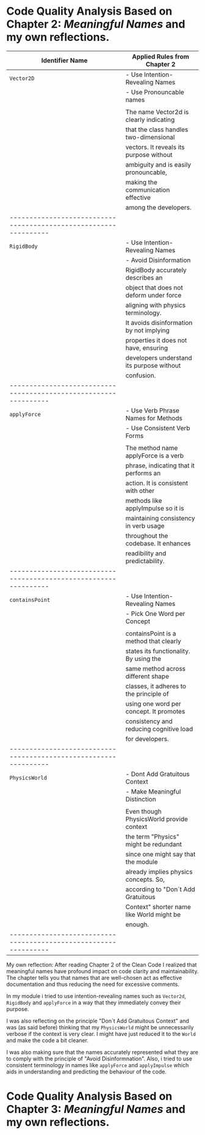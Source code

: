 
# Code Quality Analysis Based on Chapter 2: *Meaningful Names* and my own reflections.

| **Identifier Name** | **Applied Rules from Chapter 2**         |
|---------------------|------------------------------------------|
| `Vector2D`          | - Use Intention-Revealing Names          | 
|                     | - Use Pronouncable names                 |
|                     |                                          |
|                     | The name Vector2d is clearly indicating  |
|                     | that the class handles two-dimensional   |
|                     | vectors. It reveals its purpose without  | 
|                     | ambiguity and is easily pronouncable,    | 
|                     | making the communication effective       |
|                     | among the developers.                    |
|----------------------------------------------------------------|
| `RigidBody`         |- Use Intention-Revealing Names           |
|                     |- Avoid Disinformation                    |
|                     | RigidBody accurately describes an        |
|                     | object that does not deform under force  |
|                     | aligning with physics terminology.       |
|                     | It avoids disinformation by not implying |
|                     | properties it does not have, ensuring    |
|                     | developers understand its purpose without|
|                     | confusion.                               |
|----------------------------------------------------------------|
| `applyForce`        | - Use Verb Phrase Names for Methods      |
|                     | - Use Consistent Verb Forms              |
|                     |                                          |
|                     | The method name applyForce is a verb     |
|                     | phrase, indicating that it performs an   |
|                     | action. It is consistent with other      |
|                     | methods like applyImpulse so it is       |
|                     | maintaining consistency in verb usage    |
|                     | throughout the codebase. It enhances     |
|                     | readibility and predictability.          |
|----------------------------------------------------------------|
| `containsPoint`     | - Use Intention-Revealing Names          |
|                     | - Pick One Word per Concept              |
|                     |                                          |
|                     | containsPoint is a method that clearly   |
|                     | states its functionality. By using the   |
|                     | same method across different shape       |
|                     | classes, it adheres to the principle of  |
|                     | using one word per concept. It promotes  |
|                     | consistency and reducing cognitive load  |
|                     | for developers.                          |
|----------------------------------------------------------------|
| `PhysicsWorld`      | - Dont Add Gratuitous Context            |
|                     | - Make Meaningful Distinction            |
|                     |                                          |
|                     | Even though PhysicsWorld provide context |
|                     | the term "Physics" might be redundant    |
|                     | since one might say that the module      |
|                     | already implies physics concepts. So,    |
|                     | according to "Don´t Add Gratuitous       |
|                     | Context" shorter name like World might be|
|                     | enough.                                  |
|----------------------------------------------------------------|

My own reflection: After reading Chapter 2 of the Clean Code I realized that meaningful names have
profound impact on code clarity and maintainability. The chapter tells you that names that are well-chosen 
act as effective documentation and thus reducing the need for excessive comments.

In my module i tried to use intention-revealing names such as `Vector2d`, `RigidBody` and `applyForce` in a way
that they immediately convey their purpose.

I was also reflecting on the principle "Don´t Add Gratuitous Context" and was (as said before) thinking that my 
`PhysicsWorld` might be unnecessarily verbose if the context is very clear. I might have just reduced it to the 
`World` and make the code a bit cleaner.

I was also making sure that the names accurately represented what they are to comply with the principle of
"Avoid Disinformnation". 
Also, i tried to use consistent terminology in names like `applyForce` and `applyImpulse` which aids in understanding 
and predicting the behaviour of the code.


# Code Quality Analysis Based on Chapter 3: *Meaningful Names* and my own reflections.
